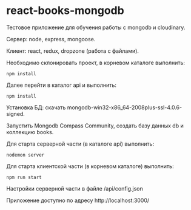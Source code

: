 # react-books-mongodb
Тестовое приложение для обучения работы с mongodb и cloudinary.

Сервер: node, express, mongoose.

Клиент: react, redux, dropzone (работа с файлами).

Необходимо склонировать проект, в корневом каталоге выполнить:
```shell 
npm install
```
Далее перейти в каталог api и выполнить:
```shell 
npm install
```

Установка БД: скачать mongodb-win32-x86_64-2008plus-ssl-4.0.6-signed.

Запустить Mongodb Compass Community, создать базу данных db и коллекцию books.

Для старта серверной части (в каталоге api) выполнить:
```shell 
nodemon server
```

Для старта клиентской части (в корневом каталоге) выполнить:
```shell 
npm run start
```

Настройки серверной части в файле /api/config.json 

Приложение доступно по адресу http://localhost:3000/
